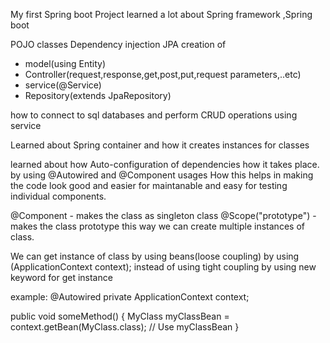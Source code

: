 My first Spring boot Project
learned a lot about 
Spring framework ,Spring boot

POJO classes
Dependency injection
JPA
creation of 
- model(using Entity)
- Controller(request,response,get,post,put,request parameters,..etc)
- service(@Service)
- Repository(extends JpaRepository)

how to connect to sql databases and perform CRUD operations using service

Learned about
Spring container and
how it creates instances for classes

learned about how Auto-configuration of dependencies how it takes place.
by using @Autowired and @Component usages
How this helps in making the code look good and easier for maintanable
and easy for testing individual components.

@Component - makes the class as singleton class 
@Scope("prototype") - makes the class prototype this way we can create multiple instances of class.

We can get instance of class by using beans(loose coupling) by using (ApplicationContext context);
instead of using tight coupling by using new keyword for get instance

example:
@Autowired
private ApplicationContext context;

public void someMethod() {
    MyClass myClassBean = context.getBean(MyClass.class);
    // Use myClassBean
}




